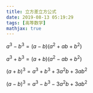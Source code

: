 ```yaml
---
title: 立方差立方公式
date: 2019-08-13 05:19:29
tags: [高等数学]
mathjax: true
---
```


$a^3-b^3=(a-b)(a^2+ab+b^2)$

$a^3+b^3=(a+b)(a^2-ab+b^2)$

$(a+b)^3=a^3+b^3+3a^2b+3ab^2$

$(a-b)^3=a^3-b^3-3a^2b+3ab^2$